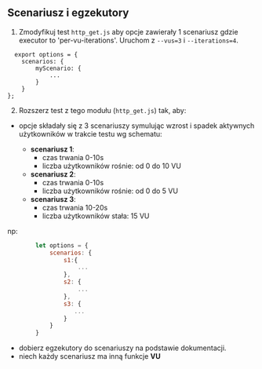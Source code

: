 ## Scenariusz i egzekutory

1. Zmodyfikuj test `http_get.js` aby opcje zawierały 1 scenariusz gdzie executor to 'per-vu-iterations'. Uruchom z `--vus=3` i `--iterations=4`. 

```javscript
  export options = {
    scenarios: {
        myScenario: {
            ...
        }
    }
};
```
2. Rozszerz test z tego modułu (`http_get.js`) tak, aby:
- opcje składały się z 3 scenariuszy symulując wzrost i spadek aktywnych użytkowników w trakcie testu wg schematu:

    - **scenariusz 1**: 
      - czas trwania 0-10s 
      - liczba użytkowników rośnie: od 0 do 10 VU
    - **scenariusz 2**:
      - czas trwania 0-10s
      - liczba użytkowników rośnie: od 0 do 5 VU
    - **scenariusz 3**:
      - czas trwania 10-20s
      - liczba użytkowników stała: 15 VU
    
np:
```javascript
        let options = {
            scenarios: {
                s1:{
                    ...
                },
                s2: {
                    ...
                },
                s3: {
                   ... 
                }
            } 
        }
```
- dobierz egzekutory do scenariuszy na podstawie dokumentacji.
- niech każdy scenariusz ma inną funkcje __VU__